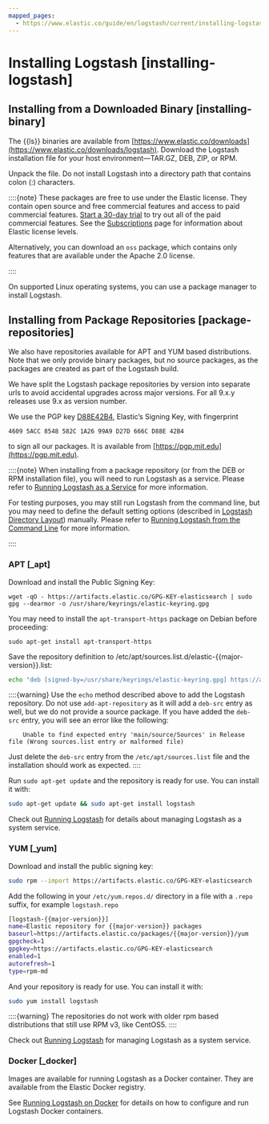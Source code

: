 ```yaml
---
mapped_pages:
  - https://www.elastic.co/guide/en/logstash/current/installing-logstash.html
---
```


# Installing Logstash [installing-logstash]


## Installing from a Downloaded Binary [installing-binary]

The {{ls}} binaries are available from [https://www.elastic.co/downloads](https://www.elastic.co/downloads/logstash). Download the Logstash installation file for your host environment—​TAR.GZ, DEB, ZIP, or RPM.

Unpack the file. Do not install Logstash into a directory path that contains colon (:) characters.

::::{note}
These packages are free to use under the Elastic license. They contain open source and free commercial features and access to paid commercial features. [Start a 30-day trial](docs-content://deploy-manage/license/manage-your-license-in-self-managed-cluster.md) to try out all of the paid commercial features. See the [Subscriptions](https://www.elastic.co/subscriptions) page for information about Elastic license levels.

Alternatively, you can download an `oss` package, which contains only features that are available under the Apache 2.0 license.

::::


On supported Linux operating systems, you can use a package manager to install Logstash.


## Installing from Package Repositories [package-repositories]

We also have repositories available for APT and YUM based distributions. Note that we only provide binary packages, but no source packages, as the packages are created as part of the Logstash build.

We have split the Logstash package repositories by version into separate urls to avoid accidental upgrades across major versions. For all 9.x.y releases use 9.x as version number.

We use the PGP key [D88E42B4](https://pgp.mit.edu/pks/lookup?op=vindex&search=0xD27D666CD88E42B4), Elastic’s Signing Key, with fingerprint

```
4609 5ACC 8548 582C 1A26 99A9 D27D 666C D88E 42B4
```
to sign all our packages. It is available from [https://pgp.mit.edu](https://pgp.mit.edu).

::::{note}
When installing from a package repository (or from the DEB or RPM installation file), you will need to run Logstash as a service. Please refer to [Running Logstash as a Service](/reference/running-logstash.md) for more information.

For testing purposes, you may still run Logstash from the command line, but you may need to define the default setting options (described in [Logstash Directory Layout](/reference/dir-layout.md)) manually. Please refer to [Running Logstash from the Command Line](/reference/running-logstash-command-line.md) for more information.

::::



### APT [_apt]

Download and install the Public Signing Key:

```
wget -qO - https://artifacts.elastic.co/GPG-KEY-elasticsearch | sudo gpg --dearmor -o /usr/share/keyrings/elastic-keyring.gpg
```

You may need to install the `apt-transport-https` package on Debian before proceeding:

```
sudo apt-get install apt-transport-https
```

Save the repository definition to  /etc/apt/sources.list.d/elastic-{{major-version}}.list:

```sh subs=true
echo "deb [signed-by=/usr/share/keyrings/elastic-keyring.gpg] https://artifacts.elastic.co/packages/{{major-version}}/apt stable main" | sudo tee -a /etc/apt/sources.list.d/elastic-{{major-version}}.list
```

::::{warning}
Use the `echo` method described above to add the Logstash repository.
Do not use `add-apt-repository` as it will add a `deb-src` entry as well, but we do not provide a source package. 
If you have added the `deb-src` entry, you will see an error like the following:

```
    Unable to find expected entry 'main/source/Sources' in Release file (Wrong sources.list entry or malformed file)
```

Just delete the `deb-src` entry from the `/etc/apt/sources.list` file and the
installation should work as expected.
::::

Run `sudo apt-get update` and the repository is ready for use. You can install
it with:

```sh subs=true
sudo apt-get update && sudo apt-get install logstash
```

Check out [Running Logstash](running-logstash.md) for details about managing Logstash as a system service.


### YUM [_yum]

Download and install the public signing key:

```sh
sudo rpm --import https://artifacts.elastic.co/GPG-KEY-elasticsearch
```

Add the following in your `/etc/yum.repos.d/` directory
in a file with a `.repo` suffix, for example `logstash.repo`

```sh subs=true
[logstash-{{major-version}}]
name=Elastic repository for {{major-version}} packages
baseurl=https://artifacts.elastic.co/packages/{{major-version}}/yum
gpgcheck=1
gpgkey=https://artifacts.elastic.co/GPG-KEY-elasticsearch
enabled=1
autorefresh=1
type=rpm-md
```
And your repository is ready for use. You can install it with:

```sh
sudo yum install logstash
```

::::{warning}
The repositories do not work with older rpm based distributions that still use RPM v3, like CentOS5.
::::

Check out [Running Logstash](running-logstash.md)  for managing Logstash as a system service.

### Docker [_docker]

Images are available for running Logstash as a Docker container. They are available from the Elastic Docker registry.

See [Running Logstash on Docker](/reference/docker.md) for details on how to configure and run Logstash Docker containers.

